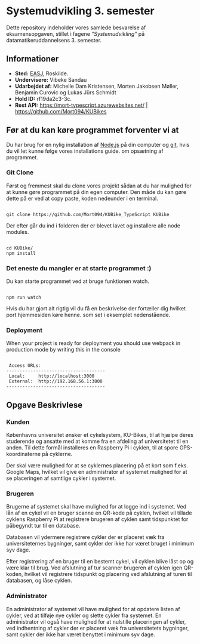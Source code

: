 
#  Systemudvikling 3. semester

Dette repository indeholder vores samlede besvarelse af eksamensopgaven, stillet i fagene _"Systemudvikling"_ på datamatikeruddannelsens 3. semester.

## Informationer

-   **Sted:**  [EASJ](https://www.easj.dk/ "EASJ's Hjemmeside"), Roskilde.
-   **Undervisere:**  Vibeke Sandau
-   **Udarbejdet af:** Michelle Dam Kristensen, Morten Jakobsen Møller, Benjamin Curovic og Lukas Jürs Schmidt
-   **Hold ID:**  rf19da2c3-3c.
-   **Rest API:**  https://mort-typescript.azurewebsites.net/ | https://github.com/Mort094/KUBikes

## Før at du kan køre programmet forventer vi at

Du har brug for en nylig installation af [Node.js](https://nodejs.org/) på din computer og [git](https://git-scm.com/), hvis du vil let kunne følge vores installations guide. om opsætning af programmet.

  

### Git Clone

Først og fremmest skal du clone vores projekt sådan at du har mulighed for at kunne gøre programmet på din egen computer.
Den måde du kan gøre dette på er ved at copy paste, koden nedeunder i en terminal.

```console

git clone https://github.com/Mort094/KUBike_TypeScript KUBike

```
Der efter går du ind i folderen der er blevet lavet og installere alle node modules.

```console

cd KUBike/
npm install

```
### Det eneste du mangler er at starte programmet :)

Du kan starte programmet ved at bruge funktionen watch.

```console

npm run watch

```
Hvis du har gjort alt rigtig vil du få en beskrivelse der fortæller dig hvilket port hjemmesiden køre henne. som set i eksemplet nedenstående.

  

### Deployment

When your project is ready for deployment you should use webpack in production mode by writing this in the console

```console

 Access URLs:
-------------------------------------
 Local: 	http://localhost:3000
 External: 	http://192.168.56.1:3000
-------------------------------------
```

## Opgave Beskrivlese

### Kunden 

Københavns universitet ønsker et  cykelsystem, KU-Bikes, til at hjælpe deres studerende og ansatte med at komme fra en afdeling af universitetet til en anden. Til dette formål installeres en Raspberry Pi i cyklen, til at spore GPS-koordinaterne på cyklerne.

 Der skal være mulighed for at se cyklernes placering på et kort som f.eks. Google Maps, hvilket vil give en administrator af systemet mulighed for at se placeringen af samtlige cykler i systemet.

### Brugeren

Brugerne af systemet skal have mulighed for at logge ind i systemet. Ved lån af en cykel vil en bruger scanne en QR-kode på cyklen, hvilket vil tillade cyklens Raspberry Pi at registrere brugeren af cyklen samt tidspunktet for påbegyndt tur til en database. 

Databasen vil ydermere registrere cykler der er placeret væk fra universiteternes bygninger, samt cykler der ikke har været bruget i minimum syv dage.

Efter registrering af en bruger til en bestemt cykel, vil cyklen blive låst op og være klar til brug. Ved afslutning af tur scanner brugeren af cyklen igen QR-koden, hvilket vil registrere  tidspunkt og placering ved afslutning af turen til databasen, og låse cyklen.

### Administrator 

En administrator af systemet vil have mulighed for at opdatere listen af cykler, ved at tilføje nye cykler og slette cykler fra systemet. En administrator vil også have mulighed for at nulstille placeringen af cykler, ved indhentning af cykler der er placeret væk fra universitetets bygninger, samt cykler der ikke har været benyttet i minimum syv dage.
